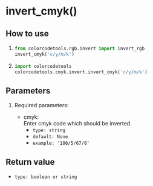 # invert_cmyk()

## How to use

1. ```python
   from colorcodetools.rgb.invert import invert_rgb
   invert_cmyk('c/y/m/k')
   ```
2. ```python
   import colorcodetools
   colorcodetools.cmyk.invert.invert_cmyk('c/y/m/k')
   ```

## Parameters

1. Required parameters:

   - cmyk:  
      Enter cmyk code which should be inverted.
     - `type: string`
     - `default: None`
     - `example: '100/5/67/0'`

## Return value

- `type: boolean or string`
